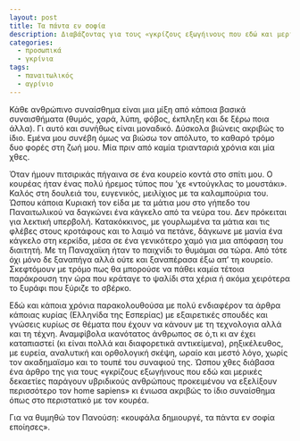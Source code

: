 ```yaml
---
layout: post
title: Τα πάντα εν σοφία
description: Διαβάζοντας για τους «γκρίζους εξωγήινους που εδώ και μερικές δεκαετίες παράγουν υβριδικούς ανθρώπους προκειμένου να εξελίξουν περισσότερο τον home sapiens».
categories:
  - προσωπικά
  - γκρίνια
tags: 
  - παναιτωλικός
  - αγρίνιο
---
```


Κάθε ανθρώπινο συναίσθημα είναι μια μίξη από κάποια βασικά συναισθήματα (θυμός, χαρά, λύπη, φόβος, έκπληξη και δε ξέρω ποια άλλα). Γι αυτό και συνήθως είναι μοναδικό. Δύσκολα βιώνεις ακριβώς το ίδιο. Εμένα μου συνέβη όμως να βιώσω τον απόλυτο, το καθαρό τρόμο δυο φορές στη ζωή μου. Μία πριν από καμία τριανταριά χρόνια και μία χθες.

Όταν ήμουν πιτσιρικάς πήγαινα σε ένα κουρείο κοντά στο σπίτι μου. Ο κουρέας ήταν ένας πολύ ήρεμος τύπος που ’χε «ντούγκλας το μουστάκι». Καλός στη δουλειά του, ευγενικός, μειλίχιος με τα καλαμπούρια του. Ώσπου κάποια Κυριακή τον είδα με τα μάτια μου στο γήπεδο του Παναιτωλικού να δαγκώνει ένα κάγκελο από τα νεύρα του. Δεν πρόκειται για λεκτική υπερβολή. Κατακόκκινος, με γουρλωμένα τα μάτια και τις φλέβες στους κροτάφους και το λαιμό να πετάνε, δάγκωνε με μανία ένα κάγκελο στη κερκίδα, μέσα σε ένα γενικότερο χαμό για μια απόφαση του διαιτητή. Με τη Παναχαϊκη ήταν το παιχνίδι το θυμάμαι σα τώρα. Από τότε όχι μόνο δε ξαναπήγα αλλά ούτε και ξαναπέρασα έξω απ’ τη κουρείο. Σκεφτόμουν με τρόμο πως θα μπορούσε να πάθει καμία τέτοια παράκρουση την ώρα που κράταγε το ψαλίδι στα χέρια ή ακόμα χειρότερα το ξυράφι που ξύριζε το σβέρκο.

Εδώ και κάποια χρόνια παρακολουθούσα με πολύ ενδιαφέρον τα άρθρα κάποιας κυρίας (Ελληνίδα της Εσπερίας) με εξαιρετικές σπουδές και γνώσεις κυρίως σε θέματα που έχουν να κάνουν με τη τεχνολογια αλλά και τη τέχνη. Αναμφίβολα ικανότατος άνθρωπος σε ό,τι κι αν έχει καταπιαστεί (κι είναι πολλά και διαφορετικά αντικείμενα), ρηξικέλευθος, με ευρεία, αναλυτική και ορθολογική σκέψη, ωραίο και μεστό λόγο, χωρίς τον ακαδημαϊσμο και το τουπέ του συναφιού της. Ώσπου χθες διάβασα ένα άρθρο της για τους «γκρίζους εξωγήινους που εδώ και μερικές δεκαετίες παράγουν υβριδικούς ανθρώπους προκειμένου να εξελίξουν περισσότερο τον home sapiens» κι ένιωσα ακριβώς το ίδιο συναίσθημα όπως στο περιστατικό με τον κουρέα.

Για να θυμηθώ τον Πανούση: «κουφάλα δημιουργέ, τα πάντα εν σοφία εποίησες».